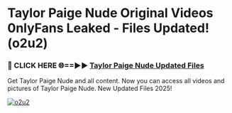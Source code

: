 # Taylor Paige Nude Original Videos 0nlyFans Leaked - Files Updated! (o2u2)

<h3>🔴 CLICK HERE 🌐==►► <a href="https://tinyurl.com/5h6xmrr3" rel="nofollow">Taylor Paige Nude Updated Files</a></h3>

Get Taylor Paige Nude and all content. Now you can access all videos and pictures of Taylor Paige Nude. New Updated Files 2025!

[![o2u2](https://i.imgur.com/KVD873Z.gif)](https://tinyurl.com/5h6xmrr3)
